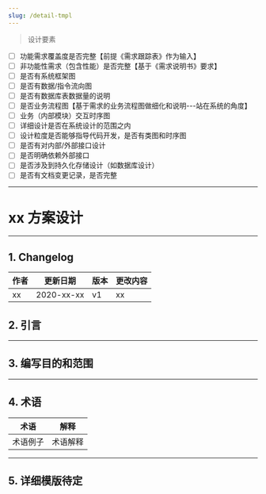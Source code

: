 ```yaml
---
slug: /detail-tmpl
---
```



> 设计要素

- [ ] 功能需求覆盖度是否完整【前提《需求跟踪表》作为输入】
- [ ] 非功能性需求（包含性能）是否完整【基于《需求说明书》要求】
- [ ] 是否有系统框架图
- [ ] 是否有数据/指令流向图
- [ ] 是否有数据库表数据量的说明
- [ ] 是否业务流程图【基于需求的业务流程图做细化和说明---站在系统的角度】
- [ ] 业务（内部模块）交互时序图
- [ ] 详细设计是否在系统设计的范围之内
- [ ] 设计粒度是否能够指导代码开发，是否有类图和时序图
- [ ] 是否有对内部/外部接口设计
- [ ] 是否明确依赖外部接口
- [ ] 是否涉及到持久化存储设计（如数据库设计）
- [ ] 是否有文档变更记录，是否完整

---

# xx 方案设计

---

## 1. Changelog

| 作者 | 更新日期 | 版本 | 更改内容 |
|---|---|---|---|
| xx | 2020-xx-xx | v1 | xx |

## 2. 引言

---

## 3. 编写目的和范围

---

## 4. 术语

| 术语 | 解释 |
|---|---|
| 术语例子 | 术语解释 |

---

## 5. 详细模版待定
